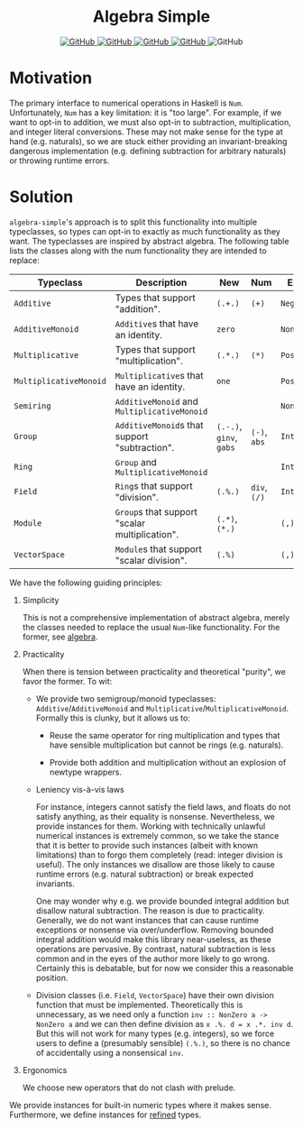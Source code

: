 <div align="center">

# Algebra Simple

<a href="https://github.com/tbidne/algebra-simple/actions/workflows/cabal_ci.yaml">
  <img alt="GitHub" src="https://img.shields.io/github/workflow/status/tbidne/algebra-simple/cabal/main?label=cabal&logoColor=white&style=plastic">
</a>
<a href="https://github.com/tbidne/algebra-simple/actions/workflows/stack_ci.yaml">
  <img alt="GitHub" src="https://img.shields.io/github/workflow/status/tbidne/algebra-simple/stack/main?label=stack&logoColor=white&style=plastic">
</a>
<a href="https://github.com/tbidne/algebra-simple/actions/workflows/nix_ci.yaml">
  <img alt="GitHub" src="https://img.shields.io/github/workflow/status/tbidne/algebra-simple/nix/main?label=nix&logo=nixos&logoColor=white&style=plastic">
</a>
<a href="https://github.com/tbidne/algebra-simple/actions/workflows/style.yaml">
  <img alt="GitHub" src="https://img.shields.io/github/workflow/status/tbidne/algebra-simple/nix/main?label=style&logoColor=white&style=plastic">
</a>
<img alt="GitHub" src="https://img.shields.io/github/license/tbidne/algebra-simple?style=plastic&color=blue">

</div>

# Motivation

The primary interface to numerical operations in Haskell is `Num`. Unfortunately, `Num` has a key limitation: it is "too large". For example, if we want to opt-in to addition, we must also opt-in to subtraction, multiplication, and integer literal conversions. These may not make sense for the type at hand (e.g. naturals), so we are stuck either providing an
invariant-breaking dangerous implementation (e.g. defining subtraction for arbitrary naturals) or throwing runtime errors.

# Solution

`algebra-simple`'s approach is to split this functionality into multiple typeclasses, so types can opt-in to exactly as much functionality as they want. The typeclasses are inspired by abstract algebra. The following table lists the classes along with the num functionality they are intended to replace:

<table>
  <thead>
    <th>Typeclass</th>
    <th>Description</th>
    <th>New</th>
    <th>Num</th>
    <th>Example</th>
  </thead>
  <tr>
    <td><code>Additive</code></td>
    <td>Types that support "addition".</td>
    <td><code>(.+.)</code></td>
    <td><code>(+)</code></td>
    <td><code>Negative</code></td>
  </tr>
  <tr>
    <td><code>AdditiveMonoid</code></td>
    <td><code>Additive</code>s that have an identity.</td>
    <td><code>zero</code></td>
    <td></td>
    <td><code>NonPositive</code></td>
  </tr>
  <tr>
    <td><code>Multiplicative</code></td>
    <td>Types that support "multiplication".</td>
    <td><code>(.*.)</code></td>
    <td><code>(*)</code></td>
    <td><code>Positive</code></td>
  </tr>
  <tr>
    <td><code>MultiplicativeMonoid</code></td>
    <td><code>Multiplicative</code>s that have an identity.</td>
    <td><code>one</code></td>
    <td></td>
    <td><code>Positive</code></td>
  </tr>
  <tr>
    <td><code>Semiring</code></td>
    <td><code>AdditiveMonoid</code> and <code>MultiplicativeMonoid</code></td>
    <td></td>
    <td></td>
    <td><code>NonNegative</code></td>
  </tr>
  <tr>
    <td><code>Group</code></td>
    <td><code>AdditiveMonoid</code>s that support "subtraction".</td>
    <td><code>(.-.)</code>, <code>ginv</code>, <code>gabs</code></td>
    <td><code>(-)</code>, <code>abs</code></td>
    <td><code>Integer</code></td>
  </tr>
  <tr>
    <td><code>Ring</code></td>
    <td><code>Group</code> and <code>MultiplicativeMonoid</code></td>
    <td></td>
    <td></td>
    <td><code>Integer</code></td>
  </tr>
  <tr>
    <td><code>Field</code></td>
    <td><code>Ring</code>s that support "division".</td>
    <td><code>(.%.)</code></td>
    <td><code>div</code>, <code>(/)</code></td>
    <td><code>Integer</code></td>
  </tr>
  <tr>
    <td><code>Module</code></td>
    <td><code>Group</code>s that support "scalar multiplication".</td>
    <td><code>(.*)</code>, <code>(*.)</code></td>
    <td></td>
    <td><code>(,)</code></td>
  </tr>
  <tr>
    <td><code>VectorSpace</code></td>
    <td><code>Module</code>s that support "scalar division".</td>
    <td><code>(.%)</code></td>
    <td></td>
    <td><code>(,)</code></td>
  </tr>
</table>

We have the following guiding principles:

1. Simplicity

    This is not a comprehensive implementation of abstract algebra, merely the classes needed to replace the usual `Num`-like functionality. For the former, see [algebra](https://hackage.haskell.org/package/algebra).

2. Practicality

    When there is tension between practicality and theoretical "purity", we favor the former. To wit:

    * We provide two semigroup/monoid typeclasses:
       `Additive`/`AdditiveMonoid` and
       `Multiplicative`/`MultiplicativeMonoid`. Formally this is clunky, but it allows us to:

        * Reuse the same operator for ring multiplication and types that have sensible multiplication but cannot be rings (e.g. naturals).

        * Provide both addition and multiplication without an explosion of newtype wrappers.

    * Leniency vis-à-vis laws

        For instance, integers cannot satisfy the field laws, and floats do not satisfy anything, as their equality is nonsense. Nevertheless, we provide instances for them. Working with technically unlawful numerical instances is extremely common, so we take the stance that it is better to provide such instances (albeit with known limitations) than to forgo them completely (read: integer division is useful). The only instances we disallow are those likely to cause runtime errors (e.g. natural subtraction) or break expected invariants.

        One may wonder why e.g. we provide bounded integral addition but disallow natural subtraction. The reason is due to practicality. Generally, we do not want instances that can cause runtime exceptions or nonsense via over/underflow. Removing bounded integral addition would make this library near-useless, as these operations are pervasive. By contrast, natural subtraction is less common and in the eyes of the author more likely to go wrong. Certainly this is debatable, but for now we consider this a reasonable position.

    * Division classes (i.e. `Field`, `VectorSpace`) have their own division function that must be implemented. Theoretically this is unnecessary, as we need only a function `inv :: NonZero a -> NonZero a` and we can then define division as `x .%. d = x .*. inv d`. But this will not work for many types (e.g. integers), so we force users to define a (presumably sensible) `(.%.)`, so there is no chance of accidentally using a nonsensical `inv`.

3. Ergonomics

     We choose new operators that do not clash with prelude.

We provide instances for built-in numeric types where it makes sense. Furthermore, we define instances for [refined](https://hackage.haskell.org/package/refined) types.